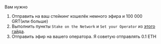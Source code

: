 Вам нужно 

1. Отправить на ваш стейкинг кошелёк немного эфира и 100 000 GRT(или больше)
2. Выполнить пункты `Stake on the Network` и `Set your Operator` из [этого гайда](https://github.com/StakeSquid/graphprotocol-mainnet-docker/blob/master/docs/pre-requisites.md).
3. Отправить эфир на вашего оператора. Я советую отправлять 0.1 ETH